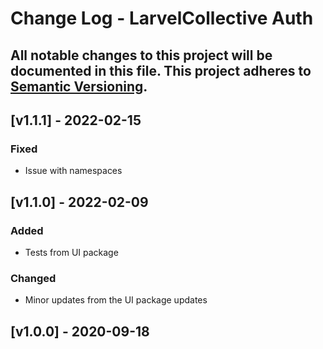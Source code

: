 # Change Log - LarvelCollective Auth
All notable changes to this project will be documented in this file.
This project adheres to [Semantic Versioning](http://semver.org/).
----

## [v1.1.1] - 2022-02-15

### Fixed
- Issue with namespaces

## [v1.1.0] - 2022-02-09

### Added
- Tests from UI package

### Changed
- Minor updates from the UI package updates

## [v1.0.0] - 2020-09-18
